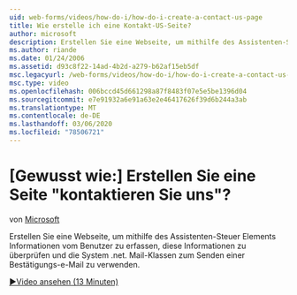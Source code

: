 ```yaml
---
uid: web-forms/videos/how-do-i/how-do-i-create-a-contact-us-page
title: Wie erstelle ich eine Kontakt-US-Seite?
author: microsoft
description: Erstellen Sie eine Webseite, um mithilfe des Assistenten-Steuer Elements Informationen vom Benutzer zu erfassen, diese Informationen zu überprüfen und die System .net. Mail-Klassen zu verwenden, um ein...
ms.author: riande
ms.date: 01/24/2006
ms.assetid: d93c8f22-14ad-4b2d-a279-b62af15eb5df
msc.legacyurl: /web-forms/videos/how-do-i/how-do-i-create-a-contact-us-page
msc.type: video
ms.openlocfilehash: 006bccd45d661298a87f8483f07e5e5be1396d04
ms.sourcegitcommit: e7e91932a6e91a63e2e46417626f39d6b244a3ab
ms.translationtype: MT
ms.contentlocale: de-DE
ms.lasthandoff: 03/06/2020
ms.locfileid: "78506721"
---
```

# <a name="how-do-i-create-a-contact-us-page"></a>[Gewusst wie:] Erstellen Sie eine Seite "kontaktieren Sie uns"?

von [Microsoft](https://github.com/microsoft)

Erstellen Sie eine Webseite, um mithilfe des Assistenten-Steuer Elements Informationen vom Benutzer zu erfassen, diese Informationen zu überprüfen und die System .net. Mail-Klassen zum Senden einer Bestätigungs-e-Mail zu verwenden.

[&#9654;Video ansehen (13 Minuten)](https://channel9.msdn.com/Blogs/ASP-NET-Site-Videos/how-do-i-create-a-contact-us-page)
